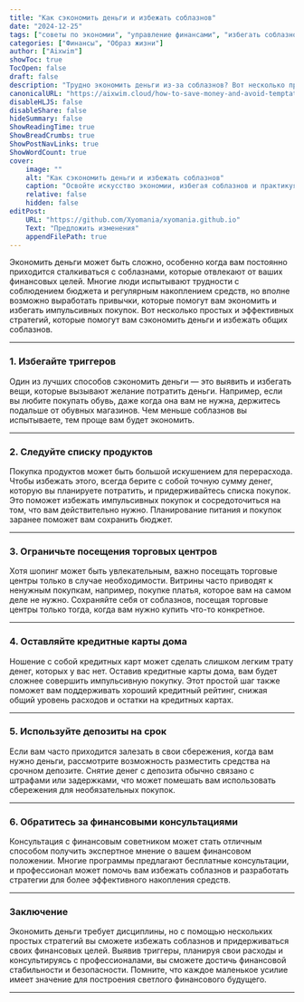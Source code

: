 ```yaml
---
title: "Как сэкономить деньги и избежать соблазнов"
date: "2024-12-25"
tags: ["советы по экономии", "управление финансами", "избегать соблазнов", "семейный бюджет", "личные финансы"]
categories: ["Финансы", "Образ жизни"]
author: ["Aixwim"]
showToc: true
TocOpen: false
draft: false
description: "Трудно экономить деньги из-за соблазнов? Вот несколько практических советов, которые помогут вам управлять своими финансами и избежать импульсивных покупок."
canonicalURL: "https://aixwim.cloud/how-to-save-money-and-avoid-temptations"
disableHLJS: false
disableShare: false
hideSummary: false
ShowReadingTime: true
ShowBreadCrumbs: true
ShowPostNavLinks: true
ShowWordCount: true
cover:
    image: ""
    alt: "Как сэкономить деньги и избежать соблазнов"
    caption: "Освойте искусство экономии, избегая соблазнов и практикуя разумные привычки покупок."
    relative: false
    hidden: false
editPost:
    URL: "https://github.com/Xyomania/xyomania.github.io"
    Text: "Предложить изменения"
    appendFilePath: true
---
```


Экономить деньги может быть сложно, особенно когда вам постоянно приходится сталкиваться с соблазнами, которые отвлекают от ваших финансовых целей. Многие люди испытывают трудности с соблюдением бюджета и регулярным накоплением средств, но вполне возможно выработать привычки, которые помогут вам экономить и избегать импульсивных покупок. Вот несколько простых и эффективных стратегий, которые помогут вам сэкономить деньги и избежать общих соблазнов.

---

### 1. Избегайте триггеров

Один из лучших способов сэкономить деньги — это выявить и избегать вещи, которые вызывают желание потратить деньги. Например, если вы любите покупать обувь, даже когда она вам не нужна, держитесь подальше от обувных магазинов. Чем меньше соблазнов вы испытываете, тем проще вам будет экономить.

---

### 2. Следуйте списку продуктов

Покупка продуктов может быть большой искушением для перерасхода. Чтобы избежать этого, всегда берите с собой точную сумму денег, которую вы планируете потратить, и придерживайтесь списка покупок. Это поможет избежать импульсивных покупок и сосредоточиться на том, что вам действительно нужно. Планирование питания и покупок заранее поможет вам сохранить бюджет.

---

### 3. Ограничьте посещения торговых центров

Хотя шопинг может быть увлекательным, важно посещать торговые центры только в случае необходимости. Витрины часто приводят к ненужным покупкам, например, покупке платья, которое вам на самом деле не нужно. Сохраняйте себя от соблазнов, посещая торговые центры только тогда, когда вам нужно купить что-то конкретное.

---

### 4. Оставляйте кредитные карты дома

Ношение с собой кредитных карт может сделать слишком легким трату денег, которых у вас нет. Оставив кредитные карты дома, вам будет сложнее совершить импульсивную покупку. Этот простой шаг также поможет вам поддерживать хороший кредитный рейтинг, снижая общий уровень расходов и остатки на кредитных картах.

---

### 5. Используйте депозиты на срок

Если вам часто приходится залезать в свои сбережения, когда вам нужно деньги, рассмотрите возможность разместить средства на срочном депозите. Снятие денег с депозита обычно связано с штрафами или задержками, что может помешать вам использовать сбережения для необязательных покупок.

---

### 6. Обратитесь за финансовыми консультациями

Консультация с финансовым советником может стать отличным способом получить экспертное мнение о вашем финансовом положении. Многие программы предлагают бесплатные консультации, и профессионал может помочь вам избежать соблазнов и разработать стратегии для более эффективного накопления средств.

---

### Заключение

Экономить деньги требует дисциплины, но с помощью нескольких простых стратегий вы сможете избежать соблазнов и придерживаться своих финансовых целей. Выявив триггеры, планируя свои расходы и консультируясь с профессионалами, вы сможете достичь финансовой стабильности и безопасности. Помните, что каждое маленькое усилие имеет значение для построения светлого финансового будущего.

---
